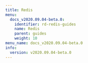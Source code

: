```yaml
---
title: Redis
menu:
  docs_v2020.09.04-beta.0:
    identifier: rd-redis-guides
    name: Redis
    parent: guides
    weight: 10
menu_name: docs_v2020.09.04-beta.0
info:
  version: v2020.09.04-beta.0
---
```


